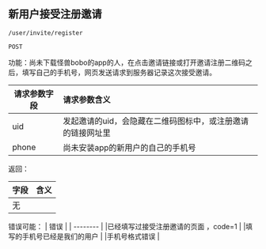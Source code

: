 
## 新用户接受注册邀请

~~~
/user/invite/register
~~~
~~~
POST
~~~

功能：尚未下载怪兽bobo的app的人，在点击邀请链接或打开邀请注册二维码之后，填写自己的手机号，网页发送请求到服务器记录这次接受邀请。
  
| 请求参数字段        | 请求参数含义  |
| -------- |:------|
|uid       |  发起邀请的uid，会隐藏在二维码图标中，或注册邀请的链接网址里|
| phone   | 尚未安装app的新用户的自己的手机号 |

返回：

| 字段        | 含义  |
| -------- |:------|
|无      |    |

错误可能：
| 错误        |
| -------- |
|已经填写过接受注册邀请的页面   ，code=1  |
|填写的手机号已经是我们的用户     |
|手机号格式错误     |
   
